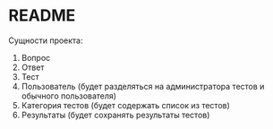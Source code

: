 # README

Сущности проекта:

1) Вопрос
2) Ответ
3) Тест
4) Пользователь (будет разделяться на администратора тестов и обычного пользователя)
5) Категория тестов (будет содержать список из тестов)
6) Результаты (будет сохранять результаты тестов)

